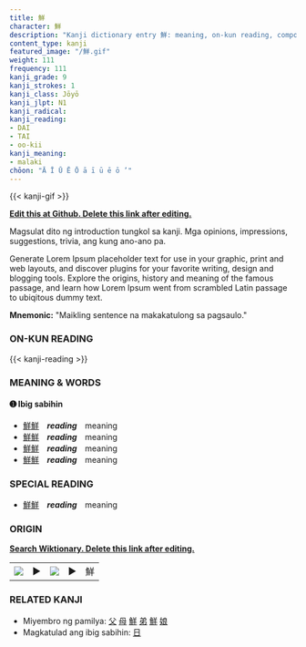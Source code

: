 ```yaml
---
title: 鮮
character: 鮮
description: "Kanji dictionary entry 鮮: meaning, on-kun reading, compounds, origin, related kanji"
content_type: kanji
featured_image: "/鮮.gif"
weight: 111
frequency: 111
kanji_grade: 9
kanji_strokes: 1
kanji_class: Jōyō
kanji_jlpt: N1
kanji_radical: 
kanji_reading: 
- DAI
- TAI
- oo-kii
kanji_meaning:
- malaki
chōon: "Ā Ī Ū Ē Ō ā ī ū ē ō ’"
---
```

[//]: # (Don't edit the line below. Kanji animated GIF code is automatically generated.)
{{< kanji-gif >}}

[//]: # (Edit below this line.)

**[Edit this at Github. Delete this link after editing.](https://github.com/tim0g/tim/tree/main/content/kanji/鮮/index.md)**

Magsulat dito ng introduction tungkol sa kanji. Mga opinions, impressions, suggestions, trivia, ang kung ano-ano pa.

Generate Lorem Ipsum placeholder text for use in your graphic, print and web layouts, and discover plugins for your favorite writing, design and blogging tools. Explore the origins, history and meaning of the famous passage, and learn how Lorem Ipsum went from scrambled Latin passage to ubiqitous dummy text.
 
**Mnemonic:** "Maikling sentence na makakatulong sa pagsaulo."

### ON-KUN READING

[//]: # (Don't edit the line below. ON-KUN READING code is automatically generated.)
{{< kanji-reading >}}

### MEANING & WORDS

#### ➊ **Ibig sabihin**
  - [鮮](../鮮)[鮮](../鮮)　***reading***　meaning
  - [鮮](../鮮)[鮮](../鮮)　***reading***　meaning
  - [鮮](../鮮)[鮮](../鮮)　***reading***　meaning
  - [鮮](../鮮)[鮮](../鮮)　***reading***　meaning

### SPECIAL READING
  - [鮮](../鮮)[鮮](../鮮)　***reading***　meaning

### ORIGIN

**[Search Wiktionary. Delete this link after editing.](https://wiktionary.org/wiki/鮮)**
<table class="kanji-table"><tr><td>
<img src="60px-鮮-bronze.svg.png">
</td><td>▶</td><td>
<img src="60px-鮮-oracle.svg.png">
</td><td>▶</td>
<td class="kanji-origin">鮮</td>
</tr></table>

### RELATED KANJI
- Miyembro ng pamilya: [父](../父) [母](../母) [鮮](../鮮) [弟](../弟) [鮮](../鮮) [娘](../娘)
- Magkatulad ang ibig sabihin: [日](../日)
